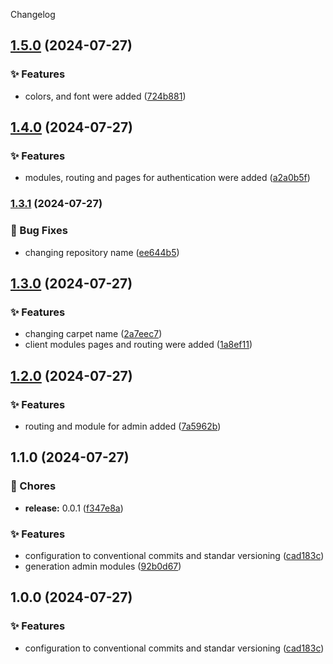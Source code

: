 Changelog
## [1.5.0](https://github.com/darksoul333666/Straapberry/compare/v1.4.0...v1.5.0) (2024-07-27)


### ✨ Features

* colors, and font were added ([724b881](https://github.com/darksoul333666/Straapberry/commit/724b8813c7cc6c39d653fef8bdc7ecf4caf15cf2))

## [1.4.0](https://github.com/darksoul333666/Straapberry/compare/v1.3.1...v1.4.0) (2024-07-27)


### ✨ Features

* modules, routing and pages for authentication were added ([a2a0b5f](https://github.com/darksoul333666/Straapberry/commit/a2a0b5f0df848ddac0444eb7acde0e52ef4a52c3))

### [1.3.1](https://github.com/darksoul333666/Straapberry/compare/v1.3.0...v1.3.1) (2024-07-27)


### 🐛 Bug Fixes

* changing repository name ([ee644b5](https://github.com/darksoul333666/Straapberry/commit/ee644b53faa4d506435c38dc01763246664efb88))

## [1.3.0](https://github.com/darksoul333666/Straapberry/compare/v1.2.0...v1.3.0) (2024-07-27)


### ✨ Features

* changing carpet name ([2a7eec7](https://github.com/darksoul333666/Straapberry/commit/2a7eec7d6e92ff13a6bfc41b5de7a28999a2f4b9))
* client modules pages and routing were added ([1a8ef11](https://github.com/darksoul333666/Straapberry/commit/1a8ef11ae2c733ef3e3cee8f3b5bedd748c82254))

## [1.2.0](https://github.com/darksoul333666/Straapberry/compare/v1.1.0...v1.2.0) (2024-07-27)

### ✨ Features

* routing and module for admin added ([7a5962b](https://github.com/darksoul333666/Straapberry/commit/7a5962b971d82ecb954e4b7ba39cda9c3e9f8643))

## 1.1.0 (2024-07-27)


### 🚚 Chores

* **release:** 0.0.1 ([f347e8a](https://github.com/darksoul333666/Straapberry/commit/f347e8a56da6c7dc0569e8a40fdd71fe12848c28))


### ✨ Features

* configuration to conventional commits and standar versioning ([cad183c](https://github.com/darksoul333666/Straapberry/commit/cad183c6a36048395e442ad3ab0c9990b6bc4c55))
* generation admin modules ([92b0d67](https://github.com/darksoul333666/Straapberry/commit/92b0d6758d5c106096b1bbb6347f67425d10133d))

## 1.0.0 (2024-07-27)


### ✨ Features

* configuration to conventional commits and standar versioning ([cad183c](https://github.com/darksoul333666/Straapberry/commit/cad183c6a36048395e442ad3ab0c9990b6bc4c55))
